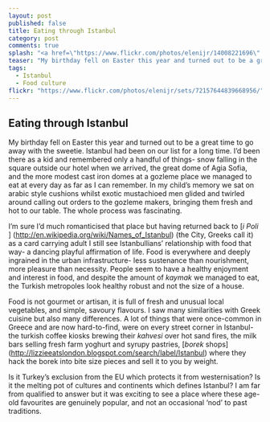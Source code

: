 ```yaml
---
layout: post
published: false
title: Eating through Istanbul
category: post
comments: true
splash: "<a href=\"https://www.flickr.com/photos/elenijr/14008221696\" title=\"IMG_2284 by Eleni harlan, on Flickr\"><img src=\"https://farm8.staticflickr.com/7130/14008221696_bcb14910f5_h.jpg\" width=\"1600\" height=\"1200\" alt=\"IMG_2284\"></a>"
teaser: "My birthday fell on Easter this year and turned out to be a great time to go away with the sweetie. Istanbul had been on our list for a long time. I’d been there as a kid and remembered only a handful of things- snow falling in the square outside our hotel when we arrived, the great dome of Agia Sofia, and the more modest cast iron domes at a gozleme place we managed to eat at every day as far as I can remember. In my child’s memory we sat on arabic style cushions whilst exotic mustachioed men glided and twirled around calling out orders to the gozleme makers, bringing them fresh and hot to our table."
tags: 
  - Istanbul
  - Food culture
flickr: "https://www.flickr.com/photos/elenijr/sets/72157644839668956/"
---
```


## Eating through Istanbul

My birthday fell on Easter this year and turned out to be a great time to go away with the sweetie. Istanbul had been on our list for a long time. I’d been there as a kid and remembered only a handful of things- snow falling in the square outside our hotel when we arrived, the great dome of Agia Sofia, and the more modest cast iron domes at a gozleme place we managed to eat at every day as far as I can remember. In my child’s memory we sat on arabic style cushions whilst exotic mustachioed men glided and twirled around calling out orders to the gozleme makers, bringing them fresh and hot to our table. The whole process was fascinating.

I’m sure I’d much romanticised that place but having returned back to [*i Poli* ] (http://en.wikipedia.org/wiki/Names_of_Istanbul) (the City, Greeks call it) as a card carrying adult I still see Istanbullians’ relationship with food that way- a dancing playful affirmation of life. Food is everywhere and deeply ingrained in the urban infrastructure- less sustenance than nourishment, more pleasure than necessity. People seem to have a healthy enjoyment and interest in food, and despite the amount of *kaymak* we managed to eat, the Turkish metropoles look healthy robust and not the size of a house.

Food is not gourmet or artisan, it is full of fresh and unusual local vegetables, and simple, savoury flavours. I saw many similarities with Greek cuisine but also many differences. A lot of things that were once-common in Greece and are now hard-to-find, were on every street corner in Istanbul- the turkish coffee kiosks brewing their *kahvesi* over hot sand fires, the milk bars selling fresh farm yoghurt and syrupy pastries, [*borek* shops] (http://lizzieeatslondon.blogspot.com/search/label/Istanbul)  where they hack the borek into bite size pieces and sell it to you by weight.

Is it Turkey’s exclusion from the EU which protects it from westernisation? Is it the melting pot of cultures and continents which defines Istanbul? I am far from qualified to answer but it was exciting to see a place where these age-old favourites are genuinely popular, and not an occasional ‘nod’ to past traditions. 